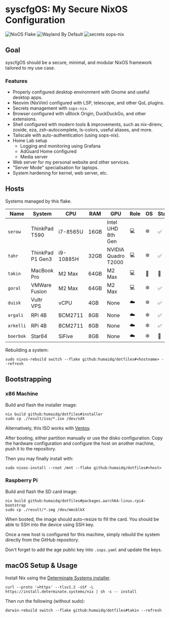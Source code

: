 # syscfgOS: My Secure NixOS Configuration

![NixOS Flake](https://img.shields.io/badge/NixOS-flake-blue?logo=nixos)
![Wayland By Default](https://img.shields.io/badge/Wayland-196f5e?logo=wayland)
![secrets sops-nix](https://img.shields.io/badge/secrets-sops--nix-blue)

## Goal

syscfgOS should be a secure, minimal, and modular NixOS framework tailored to my
use case.

### Features

- Properly configured desktop environment with Gnome and useful desktop apps.
- Neovim (NixVim) configured with LSP, telescope, and other QoL plugins.
- Secrets management with `sops-nix`.
- Browser configured with uBlock Origin, DuckDuckGo, and other extensions.
- Shell configured with modern tools & improvements, such as nix-direnv,
  zoxide, eza, zsh-autocomplete, ls-colors, useful aliases, and more.
- Tailscale with auto-authentication (using sops-nix).
- Home Lab setup
  - Logging and monitoring using Grafana
  - AdGuard Home configured
  - Media server
- Web server for my personal website and other services.
- "Server Mode" specialisation for laptops.
- System hardening for kernel, web server, etc.

## Hosts

Systems managed by this flake.

| Name      | System           | CPU       | RAM  | GPU                 | Role | OS  | State |
| --------- | ---------------- | --------- | ---- | ------------------- | ---- | --- | ----- |
| `serow`   | ThinkPad T590    | i7-8565U  | 16GB | Intel UHD 8th Gen   | 💻️  | ❄️  | ✅    |
| `tahr`    | ThinkPad P1 Gen3 | i9-10885H | 32GB | NVIDIA Quadro T2000 | 💻️  | ❄️  | ✅    |
| `takin`   | MacBook Pro      | M2 Max    | 64GB | M2 Max              | 💻️  |    | 🚧    |
| `goral`   | VMWare Fusion    | M2 Max    | 64GB | M2 Max              | 💻️  | ❄️  | ✅    |
| `duisk`   | Vultr VPS        | vCPU      | 4GB  | None                | ☁️   | ❄️  | ✅    |
| `argali`  | RPi 4B           | BCM2711   | 8GB  | None                | ☁️   | ❄️  | ✅    |
| `arkelli` | RPi 4B           | BCM2711   | 8GB  | None                | ☁️   | ❄️  | ✅    |
| `boerbok` | Star64           | SiFive    | 8GB  | None                | ☁️   | ❄️  | 🚧    |

Rebuilding a system:

```
sudo nixos-rebuild switch --flake github:humaidq/dotfiles#<hostname> --refresh
```

## Bootstrapping

### x86 Machine

Build and flash the installer image:

```
nix build github:humaidq/dotfiles#installer
sudo cp ./result/iso/*.iso /dev/sdX
```

Alternatively, this ISO works with [Ventoy].

After booting, either partition manually or use the disko configuration. Copy
the hardware configuration and configure the host on another machine, push it
to the repository.

Then you may finally install with:

```
sudo nixos-install --root /mnt --flake github:humaidq/dotfiles#<host>
```

### Raspberry Pi

Build and flash the SD card image:

```
nix build github:humaidq/dotfiles#packages.aarch64-linux.rpi4-bootstrap
sudo cp ./result/*.img /dev/mmcblkX
```

When booted, the image should auto-resize to fill the card. You should be able
to SSH into the device using SSH key.

Once a new host is configured for this machine, simply rebuild the system
directly from the GitHub repository.

Don't forget to add the age public key into `.sops.yaml` and update the keys.

## macOS Setup & Usage

Install Nix using the [Determinate Systems installer](https://zero-to-nix.com/start/install).

```
curl --proto '=https' --tlsv1.2 -sSf -L https://install.determinate.systems/nix | sh -s -- install
```

Then run the following (without sudo):

```
darwin-rebuild switch --flake github:humaidq/dotfiles#takin --refresh
```

[Ventoy]: https://www.ventoy.net/en/index.html
